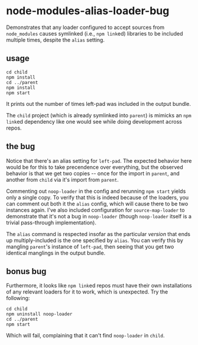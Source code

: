 # node-modules-alias-loader-bug

Demonstrates that any loader configured to accept sources from `node_modules` causes symlinked (i.e., `npm link`ed) libraries to be included multiple times, despite the `alias` setting.

## usage

```
cd child
npm install
cd ../parent
npm install
npm start
```

It prints out the number of times left-pad was included in the output bundle.

The `child` project (which is already symlinked into `parent`) is mimicks an `npm link`ed dependency like one would see while doing development across repos.

## the bug

Notice that there's an alias setting for `left-pad`. The expected behavior here would be for this to take precendence over everything, but the observed behavior is that we get two copies -- once for the import in `parent`, and another from `child` via it's import from `parent`.

Commenting out `noop-loader` in the config and rerunning `npm start` yields only a single copy. To verify that this is indeed because of the loaders, you can comment out both it the `alias` config, which will cause there to be two instances again. I've also included configuration for `source-map-loader` to demonstrate that it's not a bug in `noop-loader` (though `noop-loader` itself is a trivial pass-through implementation).

The `alias` command is respected insofar as the particular _version_ that ends up multiply-included is the one specified by `alias`. You can verify this by mangling `parent`'s instance of `left-pad`, then seeing that you get two identical manglings in the output bundle.

## bonus bug

Furthermore, it looks like `npm link`ed repos must have their own installations of any relevant loaders for it to work, which is unexpected. Try the following:

```
cd child
npm uninstall noop-loader
cd ../parent
npm start
```

Which will fail, complaining that it can't find `noop-loader` in `child`.
